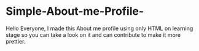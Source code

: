 # Simple-About-me-Profile-
Hello Everyone, I made this About me profile using only HTML on learning stage so you can take a look on it and can contribute to make it more prettier.
